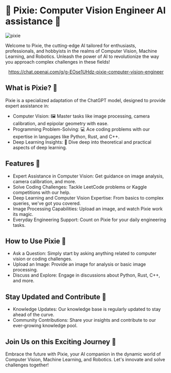 # 🌟 Pixie: Computer Vision Engineer AI assistance 🤖

![pixie](https://github.com/kornia/data/blob/main/pixie_banner.png?raw=true)

Welcome to Pixie, the cutting-edge AI tailored for enthusiasts, professionals, and hobbyists in the realms of Computer Vision, Machine Learning, and Robotics. Unleash the power of AI to revolutionize the way you approach complex challenges in these fields!

<p align="center">
  <a href="https://chat.openai.com/g/g-EOse1UHdz-pixie-computer-vision-engineer">https://chat.openai.com/g/g-EOse1UHdz-pixie-computer-vision-engineer</a>
</p>

## What is Pixie? 🧐
Pixie is a specialized adaptation of the ChatGPT model, designed to provide expert assistance in:

- Computer Vision: 🖼️ Master tasks like image processing, camera calibration, and epipolar geometry with ease.
- Programming Problem-Solving: 💻 Ace coding problems with our expertise in languages like Python, Rust, and C++.
- Deep Learning Insights: 🧠 Dive deep into theoretical and practical aspects of deep learning.

## Features 🌈
- Expert Assistance in Computer Vision: Get guidance on image analysis, camera calibration, and more.
- Solve Coding Challenges: Tackle LeetCode problems or Kaggle competitions with our help.
- Deep Learning and Computer Vision Expertise: From basics to complex queries, we've got you covered.
- Image Processing Capabilities: Upload an image, and watch Pixie work its magic.
- Everyday Engineering Support: Count on Pixie for your daily engineering tasks.
  
## How to Use Pixie 🤔
- Ask a Question: Simply start by asking anything related to computer vision or coding challenges.
- Upload an Image: Provide an image for analysis or basic image processing.
- Discuss and Explore: Engage in discussions about Python, Rust, C++, and more.
  
## Stay Updated and Contribute 📢
- Knowledge Updates: Our knowledge base is regularly updated to stay ahead of the curve.
- Community Contributions: Share your insights and contribute to our ever-growing knowledge pool.

## Join Us on this Exciting Journey 🚀
Embrace the future with Pixie, your AI companion in the dynamic world of Computer Vision, Machine Learning, and Robotics. Let's innovate and solve challenges together!
